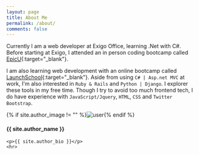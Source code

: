 ```yaml
---
layout: page
title: About Me
permalink: /about/
comments: false
---
```


Currently I am a web developer at Exigo Office, learning .Net with C#. Before starting at Exigo, I attended an in person 
coding bootcamp called [EpicU](http://www.epicu.org/){:target="_blank"}.

I am also learning web development with an online bootcamp called [LaunchSchool](https://launchschool.com/){:target="_blank"}.
 Aside from using `C# | Asp.net MVC` at work, I'm also interested in `Ruby & Rails` and `Python | Django`. I explorer 
 these tools in my free time. Though I try to avoid too much frontend tech, I do have experience with 
`JavaScript/Jquery`, `HTML`, `CSS` and `Twitter Bootstrap`.


<div class="profile {% if page.featured == true %} featured {% endif %}">
    {% if site.author_image != "" %}<img src="{{ site.author_image }}" class="profileimage" alt="user">{% endif %}
    <h4>{{ site.author_name }}</h4>
    
    <p>{{ site.author_bio }}</p>
    <hr>
</div>

<script type="text/javascript" src="//s3.amazonaws.com/downloads.mailchimp.com/js/signup-forms/popup/embed.js" data-dojo-config="usePlainJson: true, isDebug: false"></script><script type="text/javascript">require(["mojo/signup-forms/Loader"], function(L) { L.start({"baseUrl":"mc.us10.list-manage.com","uuid":"5cf1357188318621f1457e31d","lid":"5693e1d41a"}) })</script>


